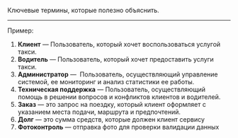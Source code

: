 Ключевые термины, которые полезно объяснить.

----

Пример:

1. **Клиент** — Пользователь, который хочет воспользоваться услугой такси.
2. **Водитель** — Пользователь, который хочет предоставить услуги такси.
3. **Администратор** —  Пользователь, осуществляющий управление системой, ее мониторинг и анализ статистики ее работы.
4. **Техническая поддержка** — Пользователь, осуществляющий помощь в решении вопросов и конфликтов клиентов и водителей.
5. **Заказ** — это запрос на поездку, который клиент оформляет с указанием места подачи, маршрута и предпочтений.
6. **Долг** — это сумма средств, которые должен клиент сервису
7. **Фотоконтроль** — отправка фото для проверки валидации данных